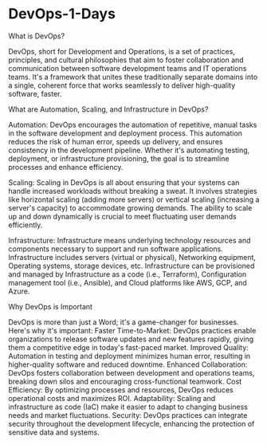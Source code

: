 # DevOps-1-Days

What is DevOps?

DevOps, short for Development and Operations, is a set of practices, principles, and cultural philosophies that aim to foster collaboration and communication between software development teams and IT operations teams. It's a framework that unites these traditionally separate domains into a single, coherent force that works seamlessly to deliver high-quality software, faster.

What are Automation, Scaling, and Infrastructure in DevOps?

Automation: DevOps encourages the automation of repetitive, manual tasks in the software development and deployment process. This automation reduces the risk of human error, speeds up delivery, and ensures consistency in the development pipeline. Whether it's automating testing, deployment, or infrastructure provisioning, the goal is to streamline processes and enhance efficiency.

Scaling: Scaling in DevOps is all about ensuring that your systems can handle increased workloads without breaking a sweat. It involves strategies like horizontal scaling (adding more servers) or vertical scaling (increasing a server's capacity) to accommodate growing demands. The ability to scale up and down dynamically is crucial to meet fluctuating user demands efficiently.

Infrastructure: Infrastructure means underlying technology resources and components necessary to support and run software applications. Infrastructure includes servers (virtual or physical), Networking equipment, Operating systems, storage devices, etc. Infrastructure can be provisioned and managed by Infrastructure as a code (i.e., Terraform), Configuration management tool (i.e., Ansible), and Cloud platforms like AWS, GCP, and Azure.

Why DevOps is Important

DevOps is more than just a Word; it's a game-changer for businesses. Here's why it's important:
Faster Time-to-Market: DevOps practices enable organizations to release software updates and new features rapidly, giving them a competitive edge in today's fast-paced market.
Improved Quality: Automation in testing and deployment minimizes human error, resulting in higher-quality software and reduced downtime.
Enhanced Collaboration: DevOps fosters collaboration between development and operations teams, breaking down silos and encouraging cross-functional teamwork.
Cost Efficiency: By optimizing processes and resources, DevOps reduces operational costs and maximizes ROI.
Adaptability: Scaling and infrastructure as code (IaC) make it easier to adapt to changing business needs and market fluctuations.
Security: DevOps practices can integrate security throughout the development lifecycle, enhancing the protection of sensitive data and systems.
